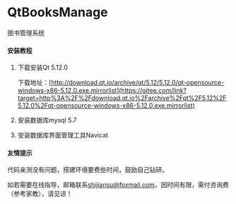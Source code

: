 # QtBooksManage
图书管理系统



#### 安装教程

1. 下载安装Qt 5.12.0

   下载地址：[http://download.qt.io/archive/qt/5.12/5.12.0/qt-opensource-windows-x86-5.12.0.exe.mirrorlist](https://gitee.com/link?target=http%3A%2F%2Fdownload.qt.io%2Farchive%2Fqt%2F5.12%2F5.12.0%2Fqt-opensource-windows-x86-5.12.0.exe.mirrorlist)

2. 安装数据库mysql 5.7

3. 安装数据库界面管理工具Navicat

#### 友情提示

代码亲测没有问题，搭建环境要费些时间，鼓励自己钻研。

如若需要在线指导，邮箱联系[shijiansu@foxmail.com](mailto:shijiansu@foxmail.com)，因时间有限，需付咨询费（参考家教），请见谅！
